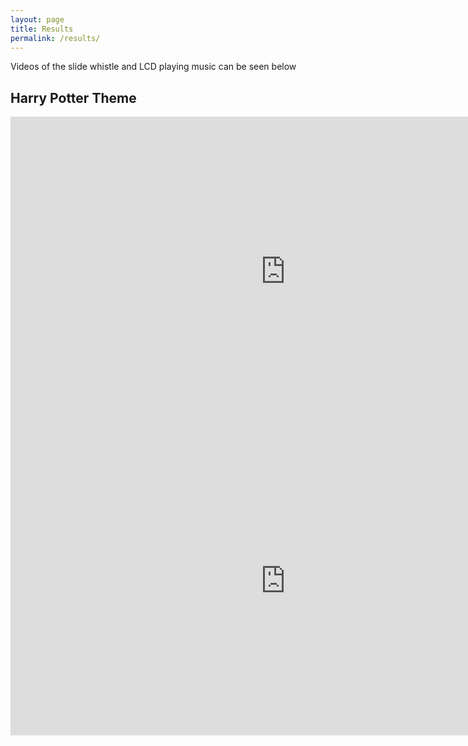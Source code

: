 ```yaml
---
layout: page
title: Results
permalink: /results/
---
```


Videos of the slide whistle and LCD playing music can be seen below 
## Harry Potter Theme
  
<iframe width="880" height="495" src="https://www.youtube.com/embed/IlKs79siXAw" title="Slide Whistle Project for HMC E155 Fall 2022 | Whistle playing Harry Potter Theme" frameborder="0" allow="accelerometer; autoplay; clipboard-write; encrypted-media; gyroscope; picture-in-picture" allowfullscreen></iframe>

<iframe width="880" height="495" src="https://www.youtube.com/embed/RCScf1BGHj0" title="Slide Whistle Project for HMC E155 Fall 2022 | LCD screen playing Harry Potter Theme" frameborder="0" allow="accelerometer; autoplay; clipboard-write; encrypted-media; gyroscope; picture-in-picture" allowfullscreen></iframe>